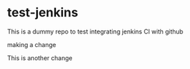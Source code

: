 # test-jenkins

This is a dummy repo to test integrating jenkins CI with github

making a change

This is another change
